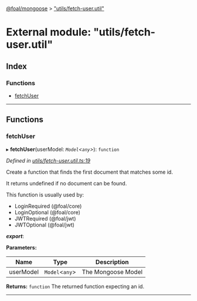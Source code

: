 [@foal/mongoose](../README.md) > ["utils/fetch-user.util"](../modules/_utils_fetch_user_util_.md)

# External module: "utils/fetch-user.util"

## Index

### Functions

* [fetchUser](_utils_fetch_user_util_.md#fetchuser)

---

## Functions

<a id="fetchuser"></a>

###  fetchUser

▸ **fetchUser**(userModel: *`Model`<`any`>*): `function`

*Defined in [utils/fetch-user.util.ts:19](https://github.com/FoalTS/foal/blob/7934e4d7/packages/mongoose/src/utils/fetch-user.util.ts#L19)*

Create a function that finds the first document that matches some id.

It returns undefined if no document can be found.

This function is usually used by:

*   LoginRequired (@foal/core)
*   LoginOptional (@foal/core)
*   JWTRequired (@foal/jwt)
*   JWTOptional (@foal/jwt)

*__export__*: 

**Parameters:**

| Name | Type | Description |
| ------ | ------ | ------ |
| userModel | `Model`<`any`> |  The Mongoose Model |

**Returns:** `function`
The returned function expecting an id.

___

